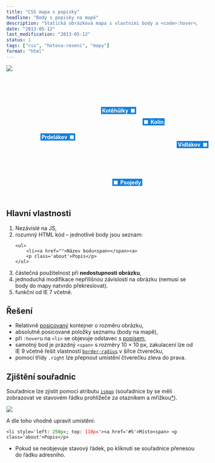 ```yaml
---
title: "CSS mapa s popisky"
headline: "Body s popisky na mapě"
description: "Statická obrázková mapa s vlastními body a <code>:hover</code> popisky."
date: "2013-05-12"
last_modification: "2013-05-12"
status: 1
tags: ["css", "hotova-reseni", "mapy"]
format: "html"
---
```


<div class="live">
<!-- CSS ukázky -->
<style>
.map {position: relative; width: 600px; height: 350px}
.map ul {list-style: none}
.map li {position: absolute; background: #107FDB; ; border: 1px solid transparent}
.map .about {display: none; margin: 0}
.map li > a {text-decoration: none; color: #fff; font-weight: bold; position: relative; padding: 0 20px 0 2px; background: #107FDB}
.map li > a span {position: absolute; top: 50%; margin-top: -5px; right: 2px; background: #fff; width: 10px; height: 10px; border: 1px solid #107FDB}
.map .right > a {padding: 0 2px 0 20px}
.map .right > a span {left: 2px;}
.map li:hover .about {display: block; padding: .3em; background: #fff; border: 1px solid #ccc}
.map li:hover > a {background: #107FDB}
.map li:hover {border-color: #fff}
</style>

<!-- HTML kód ukázky -->
<div class='map'>
    <img src='/files/body-na-mape/mapa-cr.png' ismap>
    <ul>
        <li style='left: 450px; top: 200px'><a href='#1'>Vidlákov<span></span></a> <p class='about'>Navržená struktura organizace ve značné míře podmiňuje vytvoření forem působení.</p>
        <li style='left: 90px; top: 180px'><a href='#2'>Prdelákov<span></span></a> <p class='about'>Tímto způsobem počátek každodenní práce na poli formování pozice.</p>
        <li style='left: 280px; top: 300px' class='right'><a href='#3'>Psojedy<span></span></a> <p class='about'>(<a href='http://www.youtube.com/watch?v=tb4GO21hSGM'>nejsou na mapě</a>)</p>
        <li style='left: 360px; top: 140px' class='right'><a href='#4'>Kolín<span></span></a> <p class='about'>Krátký popis</p>
        <li style='left: 250px; top: 110px'><a href='#5'>Kotěhůlky<span></span></a> <p class='about'>Popis</p>
    </ul>
</div>
<!-- / konec ukázky -->
</div>

<h2>Hlavní vlastnosti</h2>
<ol>
	<li>Nezávislé na JS,
	<li>rozumný HTML kód – jednotlivé body jsou seznam:
		<pre><code>&lt;ul>
	&lt;li>&lt;a href="">Název bodu&lt;span>&lt;/span>&lt;a> 
	&lt;p class='about'>Popis&lt;/p>
&lt;/ul></code></pre>
      <li>částečná použitelnost při <b>nedostupnosti obrázku</b>,
	<li>jednoduchá modifikace nepřílišnou závislostí na obrázku (nemusí se body do mapy natvrdo překreslovat).
	<li>funkční od IE 7 včetně.
</ol>

<h2>Řešení</h2>
<ul>
  <li>Relativně <a href="/position">posicovaný</a> kontejner o rozměru obrázku,
	<li>absolutně posicované položky seznamu (body na mapě),
      <li>při <code>:hover</code>u na <code>&lt;li></code> se objevuje odstavec s <a href="/tooltip">popisem</a>,
        <li>samotný bod je prázdný <code>&lt;span></code> s rozměry 10 × 10 px, zakulacení lze od IE 9 včetně řešit vlastností <code><a href="/border-radius">border-radius</a></code> v šířce čtverečku,
	<li>pomocí třídy <code>.right</code> lze přepnout umístění čtverečku zleva do prava.
</ul>


<h2 id='souradnice'>Zjištění souřadnic</h2>
<p>Souřadnice lze zjistit pomocí atributu <a href='/ismap'><code>ismap</code></a> (souřadnice by se měli zobrazovat ve stavovém řádku prohlížeče za otazníkem a mřížkou<a href="#note1">*</a>).</p>
<a href='#'><img src='/files/body-na-mape/mapa-cr.png' ismap style="cursor: crosshair"></a>
<p>A dle toho vhodně upravit umístění:
<pre><code>&lt;li style='left: <font color=green>250px</font>; top: <font color=red>110px</font>'>&lt;a href='#5'>Místo&lt;span></span></a> &lt;p class='about'>Popis&lt;/p></code></pre>


<ul class='notes'>
	<li id='note1'>Pokud se neobjevuje stavový řádek, po kliknutí se souřadnice přenesou do řádku adresního.
</ul>